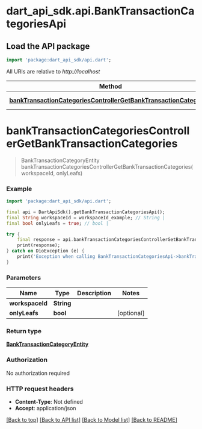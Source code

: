# dart_api_sdk.api.BankTransactionCategoriesApi

## Load the API package
```dart
import 'package:dart_api_sdk/api.dart';
```

All URIs are relative to *http://localhost*

Method | HTTP request | Description
------------- | ------------- | -------------
[**bankTransactionCategoriesControllerGetBankTransactionCategories**](BankTransactionCategoriesApi.md#banktransactioncategoriescontrollergetbanktransactioncategories) | **GET** /workspaces/{workspaceId}/bank/transactions/categories | 


# **bankTransactionCategoriesControllerGetBankTransactionCategories**
> BankTransactionCategoryEntity bankTransactionCategoriesControllerGetBankTransactionCategories(workspaceId, onlyLeafs)



### Example
```dart
import 'package:dart_api_sdk/api.dart';

final api = DartApiSdk().getBankTransactionCategoriesApi();
final String workspaceId = workspaceId_example; // String | 
final bool onlyLeafs = true; // bool | 

try {
    final response = api.bankTransactionCategoriesControllerGetBankTransactionCategories(workspaceId, onlyLeafs);
    print(response);
} catch on DioException (e) {
    print('Exception when calling BankTransactionCategoriesApi->bankTransactionCategoriesControllerGetBankTransactionCategories: $e\n');
}
```

### Parameters

Name | Type | Description  | Notes
------------- | ------------- | ------------- | -------------
 **workspaceId** | **String**|  | 
 **onlyLeafs** | **bool**|  | [optional] 

### Return type

[**BankTransactionCategoryEntity**](BankTransactionCategoryEntity.md)

### Authorization

No authorization required

### HTTP request headers

 - **Content-Type**: Not defined
 - **Accept**: application/json

[[Back to top]](#) [[Back to API list]](../README.md#documentation-for-api-endpoints) [[Back to Model list]](../README.md#documentation-for-models) [[Back to README]](../README.md)

